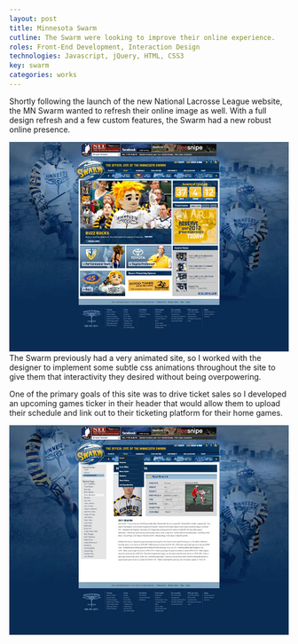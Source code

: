```yaml
---
layout: post
title: Minnesota Swarm
cutline: The Swarm were looking to improve their online experience.
roles: Front-End Development, Interaction Design
technologies: Javascript, jQuery, HTML, CSS3
key: swarm
categories: works
---
```


Shortly following the launch of the new National Lacrosse League website, the MN Swarm wanted to refresh
their online image as well. With a full design refresh and a few custom features, the Swarm had a new
robust online presence.

![Home Page](/images/works/swarm/home.jpg)
The Swarm previously had a very animated site, so I worked with the designer to implement some subtle css
animations throughout the site to give them that interactivity they desired without being overpowering.

One of the primary goals of this site was to drive ticket sales so I developed an upcoming games ticker in their header
that would allow them to upload their schedule and link out to their ticketing platform for their home games.

![Roster Page](/images/works/swarm/swarm_roster.jpg)
